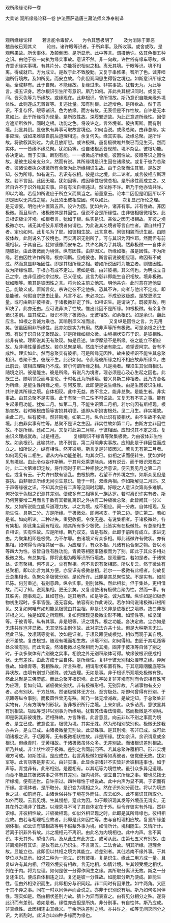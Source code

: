 观所缘缘论释一卷


大乘论
观所缘缘论释一卷
护法菩萨造唐三藏法师义净奉制译


　　

观所缘缘论释
　　若言能令毒智人　　为令其慧极明了
　　及为消除于罪恶　　稽首敬已观其义
　　论曰。诸许眼等识者。于所弃事。及所收事。或舍或取。是观察果故。所舍事体。及颠倒因。是所显示。此中等言。谓摄他许。依其色根五种之识。由他于彼一向执为缘实事故。意识不然。非一向故。许世俗有缘车等故。纵许意识缘实事境。有其片分。亦能将识相似之相。离无其境。于眼等识。境不相离。得成就已。方为成立。是故于此不致殷勤。又复于串修果。智所了色。诚非呾迦所行境故。及如所见。而安立故。今此但观闻思生得智之境也。如斯意识所缘之境。全成非有。此于自聚。不能缘故。复缘过未。非实事故。犹若无为。为此等言。摄五识身。若尔根识引生所有意识。斯乃如何。非此共其根识同时。或复无间。皆灭色等为所缘故。或缘现在。此非根识。曾所领故。斯乃意识自能亲缘外境体性。此则遂成无聋盲等。复违比量。知有别根。此遮增色。是所欲故。然于意识。不复存怀。眼等诸识。色为依缘。而方有故。无表但是不作性故。自许是无本意如此。此于所缘将为现量。是所取性故。深履邪途故。为此正意遮所缘性。因便方遮斯所依性。同时之根。功能之色。将设许之。言外境者。彼执离斯。而有别境。此显其倒。显彼执有异事可取故言境也。如何当说。或缘总聚。由非总聚。实事应理。诚如来难彼自前后道理相违。余复何失。缘其实事。及缘总聚。是所许故。将欲叙其别过。为此且放斯愆。或许极微。虽复极微唯共聚已而见生灭。然而实体。一一皆缘不缘总聚。犹如色等。设自诸根悉皆现前。境不杂乱。彼根功能。各决定故。而于实事。断割有能。一一极微成所缘境。彼因性故。彼眼等识之因性故。是彼生起亲支分义。然而有说。其所缘境是识生因在诸缘故。或复于彼为总聚者。彼诸论者执众极微所有合聚为此所缘相识生故。由于总聚而生其智。是故定知。彼为所缘。如有说云。若识有彼相。彼是此之境。此二论者。咸言彼相应斯理故。若不言因。此因无喻。犹如因等。成因等性极微总相。是所缘性而成立之。又若自许不于识外缘其实事。应有有法自相违过。然法称不许。斯乃于他亦皆共许。即以为喻。若但如所说应于所立义而属当之。前量意云。论本二因但是明因所以不即是因以无共成之喻。为此须出彼相应因。何以如此。
　　次复显己所论之理。是无谬妄。明他共许置第五声。设许为因。犹如共许。诸非有事。非有性故。非因极微。而且纵许。诸极微体是其因性。但说不合是所缘性。由非彼相极微相故。此云根识极尘非境。如根者言。犹如于根。纵实是识。亲依之因无根相故。非彼之境极微亦尔。诸无其相彼非斯境者何谓也。为此说其名境者等言自性者。谓自共相了者。定也如何。此复名为了耶。如彼相生故。此言意者。同彼相貌而识生起。由随彼体故。此则说名了彼境也。而实离识无别所了。可与其识为因性耶。然而但有前境相状。于其自己。犹如镜像而安布之。共许名斯为了其境。然非极微一一自体识随彼状。由此极微而为境体。纵有因性。由非因义。所缘如根。虽是因性。不为所缘。若由因性许作所缘。根亦同斯。应成彼也。斯言前说彼相应理。故因有不成过。然而意显非唯因性。即是其根所缘之相。若如所说因将为能立者。则彼因性。故为所缘性耶。于根亦有成不定过。若如是者。由非彼相。其义何也。为明成立自己之宗。由非但述他宗过故。已义便成。此言为彰非即能生自识相故。境非极微。犹如眼等。若其是彼因性之言。将为论主前立他宗。明他共许。此时意在遮他显己。能破义成。置斯言矣。宗许定彼不定他宗。恐其不许。向者与他出不定成。即是能破。何假自宗更由比量。凡言不定。未必决定。不成恐致疑惑。是故更须立量。或可由斯非彼相者。于诸极微非定了性。如相识生。是谓决了。既彼非故。明知决了。此亦无由。应可说非决了性故。惟出此因不是所缘。如根极微。有余复作诸识差别。显其成立。眼识不能了极微色。无彼相故。如余根识。如是余识。翻此应言。如根之言诚为乘也。其喻别须义准而出。
　　又复纵是因性之言。为无用矣。彼虽因用非所缘性。此亦如是实为有用。然非声等所有极微。可是余根之识生因。有说于识自体无聚现故。非是所缘如根众微。由境相状安布于识。是彼相性。此非有故。理即说其无有聚现。如是且述。钵啰摩怒不是所缘。彼之能立不相应故。及非境性量善成故。若尔总聚是境。然由所说诸有能立。若望谟阿宗。皆有不成性。理实如此。然而总聚实有彼相。可是所缘无因性。故由彼相识不能生其总聚相识。总聚不生。彼既不生。此识如何。令此缘彼所缘之相不相应故非所缘义。由此前云。彼相应理斯乃不成。若尔何谓所缘之相。凡是境者。理须生其似自相识。随境之识。彼是能生。彼是所缘。有说凡为境者。理必须是心及心生起之因也。此既生已。随境领受而与言论。于时名此为所缘境。若义具斯二种相者。此乃方合名为所缘。是能生性所缘之境。引阿笈摩。此即便是说生缘性。由是生因彼识生缘。共许是其所缘之境。自体相现。此中无益。故不言之。能非总聚。是能生者。非实事故。由其总聚不是实事。此于有聚一异二性不可说故。又复无有不实之事。能有生起果用功能。犹如二月。如第二月。不能生识第二月相。若尔何因有斯相现。根损害故。若时眼根由翳等害损其明德。遂即从斯损害根处。见二月生。非实境故。由此二月。纵有彼相。然非斯境。如第二月。纵令此识有彼相状。由不生故不名斯境。此由非实事有性等。总聚不是识之生因。非实性故如第二月。由斯方立非因性故。不是所缘。还如二月。又复将此第二月喻。于彼相因。应知说其不定之过。复由识义理成就故。过是相违。
　　复缘眼识不缘青等聚集极微。为由彼体非生性故。如余根识。此喻共许。故不别言。第二月喻非实事故。应知此是于非因性而成立之。如所说之。纵有相性。然非彼境。斯言复是非彼因义。若言无有第二月者。如何现见有二相生。谓从内布功能差别。均其次已。似相之识而便转生。犹如梦时见有境起。由此令似妄作斯解。于其月处乘更睹余。诸有说云。而于眼识双现之时。此二次第难印定故。将作同时于斯二种相貌之后意识。便云我见月之第二月也。或复有云。于共许曰数有错乱。由根损故。若望不许外境之宗。如斯众见但是妄执。由非眼识所缘无间引生意识。能于一时。双缘两相。作如斯解见二月耶。又于声等缘彼之识。不知其次应有二声等见同时起耶。好眼之人意识次第尚多难解。何况依于色根之识测其差别。便成多有二相等见一旃达罗。若时离识许实有者。斯乃何劳妄增二月而言于数有其错乱离识之外执有二种极微总聚。此皆阙其一分义故。又如所说能立能斥道理力故。以之为境。成不相应。阙一分故。自体相现。及能生性。具斯二分。方是所缘。于极微处。即阙初支。于第二边。便亡第二。若如是者。如向所论。二种过失。重更收摄。令使无差。有说集相者。于诸极微处。各有集相。即此集尘而有相现。随其所有多少极微。此皆实有在极微处。有总聚相生自相识。实有性故。应是所缘。斯乃双支。皆是有故。此即于前所有成立。求进无由。为聚集相即是极微。为不尔耶。由诸境义有众多相。即此诸微许有微状。亦有集相。如何得令两相共居一事。为应理乎。有众多相。凡诸有色合聚之物。皆以地等四大为性。彼皆自性有胜功能。青黄等相随事随根而为了别。即此于其众多相处极微之处。有总集相。即将此相为眼等识所行境故。是现量性。若如是者。于诸微处。识有聚相。何不言之。尘有聚相。何不言识有聚相耶。所以复云。然于微处有总聚相。即以此言为其方便。亦显识有极微总相。若尔一一极微有此相者。何故复云总集相也。色聚众多极微分别。是论所许。此即是其总聚性故。不是实有。如前已陈。何劳重述。有别意趣。纵令实事。别别体殊。然此相状。但于集处。更相借故。而可了知。说观集相。更无余矣。又复设使诸有极微合聚为性。然而一事。有其胜劣。随事观之。且如苍色。是其地界。如是等说。诚为应理。纵许如是如极赤物初生起时。多事皆强。遂无容矣。依容有处作此诪议。若尔如何说诸极微非根所见。又复如何唯有如知能见极微由其尘相。非是识义非是依根识之境界。故曰非根非根之义。独是如知之所观察。复如何理现见极微尘形不睹。如坚性等。如坚润等。于彼青等。纵有其事。非是眼等。识之境界。根之功能。各决定故。尘亦如是无违共许岂非显微。无其坚性由别体故。此对宗法许共十处。但是大种斯言无过。然此已陈。汝瓨瓯等觉者。汝如是证者。于瓨及瓯便成根觉。相似而观于其自境。识不差故。复由根觉。随现有境而相生故。识境不别。如何得知。由匪于其瓨瓯等处众微有别。而此言说。然诸极微以总聚相而为其境。固非于彼瓨等自体了别之时。于众多聚体有片别彼之实事。相貌之外无别积聚体可得。故缘彼根识便成相状。无有差殊。由此方成于尘自体。是所缘性。复非于彼无别相处覆审之缘。异解性故。如缘青等。若相殊故。所言殊者。相谓形状布置有殊。于其瓨瓯咽腹底等珠异状故。由境有别觉乃遂殊。诚为应理。无如是事。非于根识所观境处极微有殊。然此总聚是三佛栗底。而此总聚非根识境。此已宇破复非非境有别而令识相有殊可为应理。复如何知。诸极微处别状。非有极微形相。无别异故。凡诸事物有支分者。必有别状。于方处转。然诸极微体无方分。至穷极处。斯即何曾得有形别。于瓨瓯等纵令事别。而极圆性曾无有殊。斯乃一体无增减故。是故定知。于总聚处非实物有。凡有方隅布列形状。皆非根识所行之境。上来如此。众多诘责。意欲显其有别相故。瓨瓯等觉非以别事为所缘境。犹若苏佉毒佉情矣。然而极微是不别境。即是彰其非彼境性。若相殊故。方言殊者。此言意显。向云非以不别之事而为境者。是立已成。彼意说言。极微为境。其实无殊。然为形相别故别也。极微无殊我亦共许。是立已成。由诸极微量无别故。此显殊事。是其别境。答非已成。或可此明诸根之识。于瓨瓯等。无有极微相状性故。非是所缘。犹如余识。余识谓意或余根识。但缘青时。无黄相故。于诸极微虽体众多。无差别故。而诸根识差别相故。斯乃共成。非尘状性颂于极微。差别之言同前问答。若其总聚许覆相已。形非实境理方可成。如斯胜理。是应成立。若言离极微如是等如离彼者。彼觉便无故。犹如军等。此言瓨等是非实义。由非实事。此显余宗诸非不实皆非舍彼相违事也。如于声等。青觉非有。此形相别。是覆相有。以其瓨等为境性故。虽引众多异见道理。而竟不能显其极微实事之体有其差别。据内境体。谓立自宗所缘之事。若也总拨无所缘境。便有违世。自许宗过。四种缘性于经说故。此中内声为显不离。于识而有所缘。言境体者。是所取分。是识变为境相之义。然在识外别分而住。将以为境违世之过。如前尚在。由诸世俗共许于境在外而住。应云如外。此不离识其所取分。如外而现。云我见境。生其慢想。寔此为因。如于眼识现其发等外境虽无谓实。无其在外之境非了性故。以理究寻不可了其自体定在于外。纵令许彼实有外相。然非识缘。非彼相性故。非极微相现。如似外相显现之时。此即是其所缘缘也。彼相相应故。由若与相理相应故者。此即是此如因性等。由与自相理相应故。复显所缘差别体相。如云识有彼相故等明不假藉外事为境。如情所计。境相随生。又情所计。若离于识非外有故。此之境相元不离识。由此名为内境相也。此中内声。言不离识。本无其外。望谁为内。及从此生有此方生。或可从此。由第七五义有别故。由非离境得有其识。是故有此方乃识生。不言第五。二法合故。明其所缘。道理合故。显能立也。此即但以共相之境为其能立。若差别者。其仳若南不缘外事。于其梦位以为显示。如说二种为一能立。识有彼相。复是识生。缘此二用方成一量。且复纵许有其内相。但观外境妄有相故。言无地相。如情计境。生其领受境之相状。列在于内。将为应理。如何是彼一分得作同生之缘。其所取分离识无故。斯之一分复还生识。便成自体相违之过。复还是彼一分性故。如能取分斯乃便成。匪能生性。但由外相染识而生。此即相分与识同起。非二同时有因果性。如牛两角。又匪于其不异之事。同在一时以同伴声而合说之。亦非于识别说有境。斯乃如何名同伴性。理实如是。然由相状差别力故。猜卜为异而表宣之。由有见分相分之殊。遂将此识而有差别。若如是者。缘性亦应但是所执。非分别事。有自性体。斯乃应成。非真缘性。此因相违由其缘义。于余所执差别之境。亦共许之。如等无间灭同分之识。为断割时。此识亦以四种多缘而为缘也。

 
